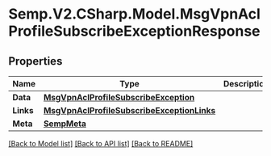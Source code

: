 # Semp.V2.CSharp.Model.MsgVpnAclProfileSubscribeExceptionResponse
## Properties

Name | Type | Description | Notes
------------ | ------------- | ------------- | -------------
**Data** | [**MsgVpnAclProfileSubscribeException**](MsgVpnAclProfileSubscribeException.md) |  | [optional] 
**Links** | [**MsgVpnAclProfileSubscribeExceptionLinks**](MsgVpnAclProfileSubscribeExceptionLinks.md) |  | [optional] 
**Meta** | [**SempMeta**](SempMeta.md) |  | 

[[Back to Model list]](../README.md#documentation-for-models) [[Back to API list]](../README.md#documentation-for-api-endpoints) [[Back to README]](../README.md)


